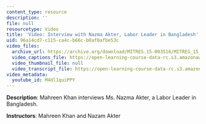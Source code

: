 ```yaml
---
content_type: resource
description: ''
file: null
resourcetype: Video
title: 'Video: Interview with Nazma Akter, Labor Leader in Bangladesh'
uid: 96a14cd7-c115-ca4c-b66c-b0af0afbe53c
video_files:
  archive_url: https://archive.org/download/MITRES.15-003S16/MITRES_15_003S16_3-2-2_360p.mp4
  video_captions_file: https://open-learning-course-data-rc.s3.amazonaws.com/res-15-003-shaping-the-future-of-work-15-662x-spring-2016/793e6638f2a95e8595ee73d89cecd533_M4dl1quiPPY.vtt
  video_thumbnail_file: null
  video_transcript_file: https://open-learning-course-data-rc.s3.amazonaws.com/res-15-003-shaping-the-future-of-work-15-662x-spring-2016/da98ee7a5a0a495b84be834df7808fdc_M4dl1quiPPY.pdf
video_metadata:
  youtube_id: M4dl1quiPPY
---
```


**Description**: Mahreen Khan interviews Ms. Nazma Akter, a Labor Leader in Bangladesh.

**Instructors**: Mahreen Khan and Nazam Akter
